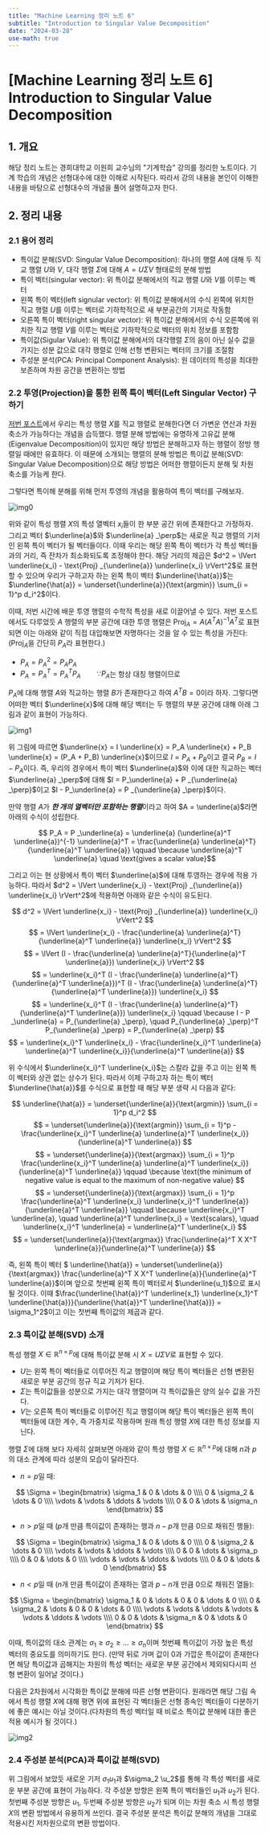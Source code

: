 ```yaml
---
title: "Machine Learning 정리 노트 6"
subtitle: "Introduction to Singular Value Decomposition"
date: "2024-03-28"
use-math: true
---
```


# [Machine Learning 정리 노트 6] Introduction to Singular Value Decomposition

## 1. 개요

해당 정리 노트는 경희대학교 이원희 교수님의 "기계학습" 강의를 정리한 노트이다. 기계 학습의 개념은 선형대수에 대한 이해로 시작된다. 따라서 강의 내용을 본인이 이해한 내용을 바탕으로 선형대수의 개념을 풀어 설명하고자 한다.

## 2. 정리 내용

### 2.1 용어 정리

- 특이값 분해(SVD: Singular Value Decomposition): 하나의 행렬 $A$에 대해 두 직교 행렬 $U$와 $V$, 대각 행렬 $\Sigma$에 대해 $A = U \Sigma V$ 형태로의 분해 방법
- 특이 벡터(singular vector): 위 특이값 분해에서의 직교 행렬 $U$와 $V$를 이루는 벡터
- 왼쪽 특이 벡터(left signular vector): 위 특이값 분해에서의 수식 왼쪽에 위치한 직교 행렬 $U$를 이루는 벡터로 기하학적으로 새 부분공간의 기저로 작동함
- 오른쪽 특이 벡터(right singular vector): 위 특이값 분해에서의 수식 오른쪽에 위치한 직교 행렬 $V$를 이루는 벡터로 기하학적으로 벡터의 위치 정보를 포함함
- 특이값(Sigular Value): 위 특이값 분해에서의 대각행렬 $\Sigma$의 음이 아닌 실수 값을 가지는 성분 값으로 대각 행렬로 인해 선형 변환되는 벡터의 크기를 조절함
- 주성분 분석(PCA: Principal Component Analysis): 원 데이터의 특성을 최대한 보존하며 차원 공간을 변환하는 방법

### 2.2 투영(Projection)을 통한 왼쪽 특이 벡터(Left Singular Vector) 구하기

[저번 포스트](https://yoonylim.github.io/posts/machine-learning/2024-03-26-machine-learning-5)에서 우리는 특성 행렬 $X$를 직교 행렬로 분해한다면 더 가변운 연산과 차원 축소가 가능하다는 개념을 습득했다. 행렬 분해 방법에는 유명하게 고유값 분해(Eigenvalue Decomposition)이 있지만 해당 방법은 분해하고자 하는 행렬이 정방 행렬일 때에만 유효하다. 이 때문에 소개되는 행렬의 분해 방법은 특이값 분해(SVD: Singular Value Decomposition)으로 해당 방법은 어떠한 행렬이든지 분해 및 차원 축소를 가능케 한다.

그렇다면 특이해 분해를 위해 먼저 투영의 개념을 활용하여 특이 벡터를 구해보자.

![img0](/images/machine-learning/20240328/img0.png)

위와 같이 특성 행렬 $X$의 특성 열벡터 $x_i$들이 한 부분 공간 위에 존재한다고 가정하자. 그리고 벡터 $\underline{a}$와 $\underline{a}
_\perp$는 새로운 직교 행렬의 기저인 왼쪽 특이 벡터가 될 벡터들이다. 이때 우리는 해당 왼쪽 특이 벡터가 각 특성 벡터들과의 거리, 즉 잔차가 최소화되도록 조정해야 한다. 해당 거리의 제곱은 
$d^2 = \lVert \underline{x_i} - \text{Proj}
_{\underline{a}} \underline{x_i} \rVert^2$로 표현할 수 있으며 우리가 구하고자 하는 왼쪽 특이 벡터 
$\underline{\hat{a}}$는 $\underline{\hat{a}} = \underset{\underline{a}}{\text{argmin}} \sum_{i = 1}^p d_i^2$이다.

이때, 저번 시간에 배운 투영 행렬의 수학적 특성을 새로 이끌어낼 수 있다. 저번 포스트에서도 다루었듯 $A$ 행렬의 부분 공간에 대한 투영 행렬은 $\text{Proj}_{A} = A (A^T A)^{-1} A^T$로 표현되면 이는 아래와 같이 직접 대입해보면 자명하다는 것을 알 수 있는 특성을 가진다:
($\text{Proj}_{A}$을 간단히 $P_A$라 표현한다.)

- $P_A = P^2_A = P_A P_A$
- $P_A = P_A^T = P_A^T P_A \qquad \because P_A$는 항상 대칭 행렬이므로

$P_A$에 대해 행렬 $A$와 직교하는 행렬 $B$가 존재한다고 하여 $A^T B = 0$이라 하자. 그렇다면 어떠한 벡터 $\underline{x}$에 대해 해당 벡터는 두 행렬의 부분 공간에 대해 아래 그림과 같이 표현이 가능하다.

![img1](/images/machine-learning/20240328/img1.png)

위 그림에 따르면 $\underline{x} = I \underline{x} = P_A \underline{x} + P_B \underline{x} = (P_A + P_B) \underline{x}$이므로 $I = P_A + P_B$이고 결국 $P_B = I - P_A$이다. 즉, 우리의 경우에서 특이 벡터 $\underline{a}$와 이에 대한 직교하는 벡터 $\underline{a}
_\perp$에 대해 
$I = P_\underline{a} + P
_{\underline{a}
_\perp}$이고 
$I - P_\underline{a} = P
_{\underline{a}
_\perp}$이다.

만약 행렬 $A$가 ***한 개의 열벡터만 포함하는 행렬***이라고 하여 $A = \underline{a}$라면 아래의 수식이 성립한다.

$$ P_A = P
_\underline{a} = \underline{a} (\underline{a}^T \underline{a})^{-1} \underline{a}^T = \frac{\underline{a} \underline{a}^T}{\underline{a}^T \underline{a}} \qquad \because \underline{a}^T \underline{a} \quad \text{gives a scalar value}$$

그리고 이는 현 상황에서 특이 벡터 $\underline{a}$에 대해 투영하는 경우에 적용 가능하다. 따라서 $d^2 = \lVert \underline{x_i} - \text{Proj}
_{\underline{a}} \underline{x_i} \rVert^2$에 적용하면 아래와 같은 수식이 유도된다.

$$ d^2 = \lVert \underline{x_i} - \text{Proj}
_{\underline{a}} \underline{x_i} \rVert^2 $$
$$ = \lVert \underline{x_i} - \frac{\underline{a} \underline{a}^T}{\underline{a}^T \underline{a}} \underline{x_i} \rVert^2 $$
$$ = \lVert (I - \frac{\underline{a} \underline{a}^T}{\underline{a}^T \underline{a}}) \underline{x_i} \rVert^2 $$
$$ = \underline{x_i}^T (I - \frac{\underline{a} \underline{a}^T}{\underline{a}^T \underline{a}})^T (I - \frac{\underline{a} \underline{a}^T}{\underline{a}^T \underline{a}}) \underline{x_i} $$
$$ = \underline{x_i}^T (I - \frac{\underline{a} \underline{a}^T}{\underline{a}^T \underline{a}}) \underline{x_i} \qquad \because I - P
_\underline{a} = 
P_{\underline{a}
_\perp}, \quad
P_{\underline{a}
_\perp}^T 
P_{\underline{a}
_\perp} =
P_{\underline{a}
_\perp}
$$
$$ = \underline{x_i}^T \underline{x_i} - \frac{\underline{x_i}^T \underline{a} \underline{a}^T \underline{x_i}}{\underline{a}^T \underline{a}} $$

위 수식에서 $\underline{x_i}^T \underline{x_i}$는 스칼라 값을 주고 이는 왼쪽 특이 벡터와 상관 없는 상수가 된다. 따라서 이제 구하고자 하는 특이 벡터 $\underline{\hat{a}}$를 수식으로 표현할 때 해당 부분 생략 시 다음과 같다:

$$ \underline{\hat{a}} = \underset{\underline{a}}{\text{argmin}} \sum_{i = 1}^p d_i^2 $$
$$ = \underset{\underline{a}}{\text{argmin}} \sum_{i = 1}^p - \frac{\underline{x_i}^T \underline{a} \underline{a}^T \underline{x_i}}{\underline{a}^T \underline{a}} $$
$$ = \underset{\underline{a}}{\text{argmax}} \sum_{i = 1}^p \frac{\underline{x_i}^T \underline{a} \underline{a}^T \underline{x_i}}{\underline{a}^T \underline{a}} \qquad \because \text{the minimum of negative value is equal to the maximum of non-negative value} $$
$$ = \underset{\underline{a}}{\text{argmax}} \sum_{i = 1}^p \frac{\underline{a}^T \underline{x_i} \underline{x_i}^T \underline{a}}{\underline{a}^T \underline{a}} \qquad \because \underline{x_i}^T \underline{a}, \quad \underline{a}^T \underline{x_i} = \text{scalars}, \quad \underline{x_i}^T \underline{a} = \underline{a}^T \underline{x_i} $$
$$ = \underset{\underline{a}}{\text{argmax}} \frac{\underline{a}^T X X^T \underline{a}}{\underline{a}^T \underline{a}} $$

즉, 왼쪽 특이 벡터 $ \underline{\hat{a}} = \underset{\underline{a}}{\text{argmax}} \frac{\underline{a}^T X X^T \underline{a}}{\underline{a}^T \underline{a}}$이며 앞으로 첫번째 왼쪽 특이 벡터로서 $\underline{u_1}$으로 표시될 것이다. 이때 $\frac{\underline{\hat{a}}^T \underline{x_1} \underline{x_1}^T \underline{\hat{a}}}{\underline{\hat{a}}^T \underline{\hat{a}}} = \sigma_1^2$이고 이는 첫번째 특이값의 제곱과 같다.

### 2.3 특이값 분해(SVD) 소개

특성 행렬 $X \in \mathbb{R}^{n \times p}$에 대해 특이값 분해 시 $X = U \Sigma V$로 표현할 수 있다.

- $U$는 왼쪽 특이 벡터들로 이루어진 직교 행렬이며 해당 특이 벡터들은 선형 변환된 새로운 부분 공간의 정규 직교 기저가 된다.
- $\Sigma$는 특이값들을 성분으로 가지는 대각 행렬이며 각 특이값들은 양의 실수 값을 가진다.
- $V$는 오른쪽 특이 벡터들로 이루어진 직교 행렬이며 해당 특이 벡터들은 왼쪽 특이 벡터들에 대한 계수, 즉 가중치로 작용하며 원래 특성 행렬 $X$에 대한 특성 정보를 지닌다.

행렬 $\Sigma$에 대해 보다 자세히 살펴보면 아래와 같이 특성 행렬 $X \in \mathbb{R}^{n \times p}$에 대해 $n$과 $p$의 대소 관계에 따라 성분의 모습이 달라진다.

- $n = p$일 때:

$$ \Sigma = \begin{bmatrix} \sigma_1 & 0 & \dots & 0 \\\\ 0 & \sigma_2 & \dots & 0 \\\\ \vdots & \vdots & \ddots & \vdots \\\\ 0 & 0 & \dots & \sigma_n \end{bmatrix} $$

- $n > p$일 때 ($p$개 만큼 특이값이 존재하는 행과 $n-p$개 만큼 0으로 채워진 행들):

$$ \Sigma = \begin{bmatrix} \sigma_1 & 0 & \dots & 0 \\\\ 0 & \sigma_2 & \dots & 0 \\\\ \vdots & \vdots & \ddots & \vdots \\\\ 0 & 0 & \dots & \sigma_p \\\\ 0 & 0 & \dots & 0 \\\\ \vdots & \vdots & \ddots & \vdots \\\\ 0 & 0 & \dots & 0 \end{bmatrix} $$

- $n < p$일 때 ($n$개 만큼 특이값이 존재하는 열과 $p-n$개 만큼 0으로 채워진 열들):

$$ \Sigma = \begin{bmatrix} \sigma_1 & 0 & \dots & 0 & 0 & \dots & 0 \\\\ 0 & \sigma_2 & \dots & 0 & 0 & \dots & 0 \\\\ \vdots & \vdots & \ddots & \vdots & \vdots & \ddots & \vdots \\\\ 0 & 0 & \dots & \sigma_n & 0 & \dots & 0 \end{bmatrix} $$

이때, 특이값의 대소 관계는 $\sigma_1 \geq \sigma_2 \geq \dots \geq \sigma_n$이며 첫번째 특이값이 가장 높은 특성 벡터의 중요도를 의미하기도 한다. (만약 뒤로 가며 값이 0과 가깝운 특이값이 존재한다면 해당 특이값과 곱해지는 차원의 특성 벡터는 새로운 부분 공간에서 제외되다시피 선형 변환이 일어날 것이다.)

다음은 2차원에서 시각화한 특이값 분해에 따른 선형 변환이다. 원래라면 해당 그림 속에서 특성 행렬 $X$에 대해 평면 위에 표현된 각 벡터들은 선형 종속인 벡터들이 다분하기에 좋은 예시는 아닐 것이다.(다차원의 특성 벡터일 때 비로소 특이값 분해에 대한 좋은 적용 예시가 될 것이다.)

![img2](/images/machine-learning/20240328/img2.png)

### 2.4 주성분 분석(PCA)과 특이값 분해(SVD)

위 그림에서 보았듯 새로운 기저 $\sigma_1 u_1$과 $\sigma_2 \u_2$를 통해 각 특성 벡터를 새로운 부분 공간에 표현이 가능하다. 각 주성분 방향은 왼쪽 특이 벡터들인 $u_1$과 $u_2$가 된다. 첫번째 주성분 방향은 $u_1$, 두번째 주성분 방향은 $u_2$가 되며 이는 차원 축소 시 특성 행렬 $X$의 변환 방법에서 유용하게 쓰인다. 결국 주성분 분석은 특이값 분해의 개념을 그대로 적용시킨 저차원으로의 변환 방법이다.
